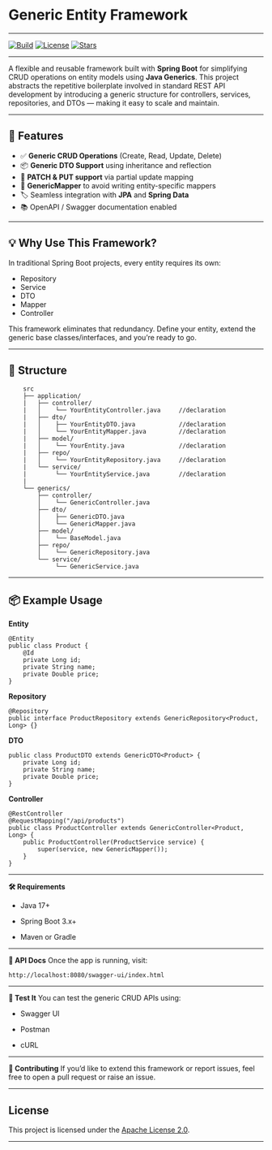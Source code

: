 # Generic Entity Framework

---

[![Build](https://img.shields.io/badge/build-passing-brightgreen?style=flat-square)](https://github.com/yourusername/generic-entity-framework/actions)
[![License](https://img.shields.io/badge/license-MIT-blue.svg?style=flat-square)](LICENSE)
[![Stars](https://img.shields.io/github/stars/Ani-D22/generic-entity-framework?style=social)](https://github.com/Ani-D22/generic-entity-framework)

---

A flexible and reusable framework built with **Spring Boot** for simplifying CRUD operations on entity models using **Java Generics**. This project abstracts the repetitive boilerplate involved in standard REST API development by introducing a generic structure for controllers, services, repositories, and DTOs — making it easy to scale and maintain.

---

## 🚀 Features

- ✅ **Generic CRUD Operations** (Create, Read, Update, Delete)
- 📦 **Generic DTO Support** using inheritance and reflection
- 🔁 **PATCH & PUT support** via partial update mapping
- 🧩 **GenericMapper** to avoid writing entity-specific mappers
- 🏷️ Seamless integration with **JPA** and **Spring Data**
- 📚 OpenAPI / Swagger documentation enabled

---

## 💡 Why Use This Framework?

In traditional Spring Boot projects, every entity requires its own:
- Repository
- Service
- DTO
- Mapper
- Controller

This framework eliminates that redundancy. Define your entity, extend the generic base classes/interfaces, and you’re ready to go.

---

## 🧱 Structure

```
    src
    ├── application/
    |   ├── controller/
    |   │    └── YourEntityController.java     //declaration
    |   ├── dto/
    |   │    ├── YourEntityDTO.java            //declaration
    |   │    └── YourEntityMapper.java         //declaration
    |   ├── model/
    |   │    └── YourEntity.java               //declaration
    |   ├── repo/
    |   │    └── YourEntityRepository.java     //declaration
    |   └── service/
    |        └── YourEntityService.java        //declaration
    |
    └── generics/
        ├── controller/
        │    └── GenericController.java
        ├── dto/
        │    ├── GenericDTO.java
        │    └── GenericMapper.java
        ├── model/
        │    └── BaseModel.java
        ├── repo/
        │    └── GenericRepository.java
        └── service/
             └── GenericService.java
```

---

## 📦 Example Usage

**Entity**

```
@Entity
public class Product {
    @Id
    private Long id;
    private String name;
    private Double price;
}
```

**Repository**

```
@Repository
public interface ProductRepository extends GenericRepository<Product, Long> {}
```

**DTO**

```
public class ProductDTO extends GenericDTO<Product> {
    private Long id;
    private String name;
    private Double price;
}
```

**Controller**

```
@RestController
@RequestMapping("/api/products")
public class ProductController extends GenericController<Product, Long> {
    public ProductController(ProductService service) {
        super(service, new GenericMapper());
    }
}
```
---

**🛠️ Requirements**

- Java 17+

- Spring Boot 3.x+

- Maven or Gradle

---

**📄 API Docs**
Once the app is running, visit:

```
http://localhost:8080/swagger-ui/index.html
```
---

**🧪 Test It**
You can test the generic CRUD APIs using:

- Swagger UI

- Postman

- cURL

---

**🤝 Contributing**
If you’d like to extend this framework or report issues, feel free to open a pull request or raise an issue.

---

## License

This project is licensed under the [Apache License 2.0](LICENSE).

---
